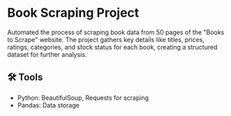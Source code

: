 # Book Scraping Project 
Automated the process of scraping book data from 50 pages of the "Books to Scrape" website. The project gathers key details like titles, prices, ratings, categories, and stock status for each book, creating a structured dataset for further analysis. 
## 🛠️ Tools

- Python: BeautifulSoup, Requests for scraping
- Pandas: Data storage

